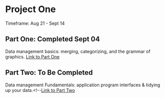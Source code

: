 # Project One

Timeframe: Aug 21 - Sept 14 <br/>

## Part One: Completed Sept 04
Data management basics: merging, categorizing, and the grammar of graphics. [Link to Part One](p1part1.md)<br/>

## Part Two: To Be Completed
Data management Fundamentals: application program interfaces & tidying up your data.<!--[Link to Part Two](p1part1.md)<br/>
